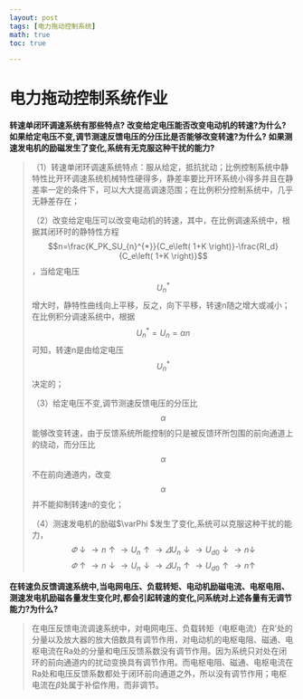 ```yaml
---
layout: post
tags: [电力拖动控制系统]
math: true
toc: true

---
```

# 电力拖动控制系统作业

**转速单闭环调速系统有那些特点?**
**改变给定电压能否改变电动机的转速?为什么?**
**如果给定电压不变,调节测速反馈电压的分压比是否能够改变转速?为什么?**
**如果测速发电机的励磁发生了变化,系统有无克服这种干扰的能力?**

> （1）转速单闭环调速系统特点：服从给定，抵抗扰动；比例控制系统中静特性比开环调速系统机械特性硬得多，静差率要比开环系统小得多并且在静差率一定的条件下，可以大大提高调速范围；在比例积分控制系统中，几乎无静差存在；
>
> （2）改变给定电压可以改变电动机的转速，其中，在比例调速系统中，根据其闭环时的静特性方程$$n=\frac{K_PK_SU_{n}^{*}}{C_e\left( 1+K \right)}-\frac{RI_d}{C_e\left( 1+K \right)}$$，当给定电压$$U_{n}^{*}$$增大时，静特性曲线向上平移，反之，向下平移，转速n随之增大或减小；在比例积分调速系统中，根据$$U_{n}^{*}=U_n=\alpha n$$可知，转速n是由给定电压$$U_{n}^{*}$$决定的；
>
> （3）给定电压不变,调节测速反馈电压的分压比$$\alpha$$能够改变转速，由于反馈系统所能控制的只是被反馈环所包围的前向通道上的绕动，而分压比$$\alpha$$不在前向通道内，改变$$\alpha$$并不能抑制转速n的变化；
>
> （4）测速发电机的励磁$\varPhi $发生了变化,系统可以克服这种干扰的能力，
> $$
> \varPhi \downarrow \rightarrow n\uparrow \rightarrow U_n\uparrow \rightarrow \varDelta U_n\downarrow \rightarrow U_{d0}\downarrow \rightarrow n\downarrow
> $$
> $$
> \varPhi \uparrow \rightarrow n\downarrow \rightarrow U_n\downarrow \rightarrow \varDelta U_n\uparrow \rightarrow U_{d0}\uparrow \rightarrow n\uparrow
> $$

**在转速负反馈调速系统中,当电网电压、负载转矩、电动机励磁电流、电枢电阻、测速发电机励磁各量发生变化时,都会引起转速的变化,问系统对上述各量有无调节能力?为什么?**

> 在电压反馈电流调速系统中，对电网电压、负载转矩（电枢电流）在R'处的分量以及放大器的放大倍数具有调节作用，对电动机的电枢电阻、磁通、电枢电流在Ra处的分量和电压反馈系数没有调节作用。因为系统只对处在闭环的前向通道内的扰动变换具有调节作用。而电枢电阻、磁通、电枢电流在Ra处和电压反馈系数都处于闭环前向通道之外，所以没有调节作用；电枢电流在$\beta$处属于补偿作用，而非调节。

